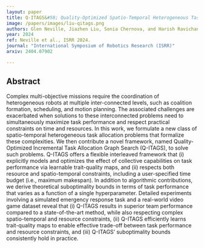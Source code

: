 ```yaml
---
layout: paper
title: Q-ITAGS&#58; Quality-Optimized Spatio-Temporal Heterogeneous Task Allocation with a Time Budget
image: /papers/images/liu-qitags.png
authors: Glen Neville, Jiazhen Liu, Sonia Chernova, and Harish Ravichandar
year: 2024
ref: Neville et al., ISRR 2024.
journal: "International Symposium of Robotics Research (ISRR)"
arxiv: 2404.07902

---
```


## Abstract

Complex multi-objective missions require the coordination of heterogeneous robots at multiple inter-connected levels, such as coalition formation, scheduling, and motion planning. The associated challenges are exacerbated when solutions to these interconnected problems need to simultaneously maximize task performance and respect practical constraints on time and resources. In this work, we formulate a new class of spatio-temporal heterogeneous task allocation problems that formalize these complexities. We then contribute a novel framework, named Quality-Optimized Incremental Task Allocation Graph Search (Q-ITAGS), to solve such problems. Q-ITAGS offers a flexible interleaved framework that (i) explicitly models and optimizes the effect of collective capabilities on task performance via learnable trait-quality maps, and (ii) respects both resource and spatio-temporal constraints, including a user-specified time budget (i.e., maximum makespan). In addition to algorithmic contributions, we derive theoretical suboptimality bounds in terms of task performance that varies as a function of a single hyperparameter. Detailed experiments involving a simulated emergency response task and a real-world video game dataset reveal that (i) Q-ITAGS results in superior team performance compared to a state-of-the-art method, while also respecting complex spatio-temporal and resource constraints, (ii) Q-ITAGS efficiently learns trait-quality maps to enable effective trade-off between task performance and resource constraints, and (iii) Q-ITAGS’ suboptimality bounds consistently hold in practice. 